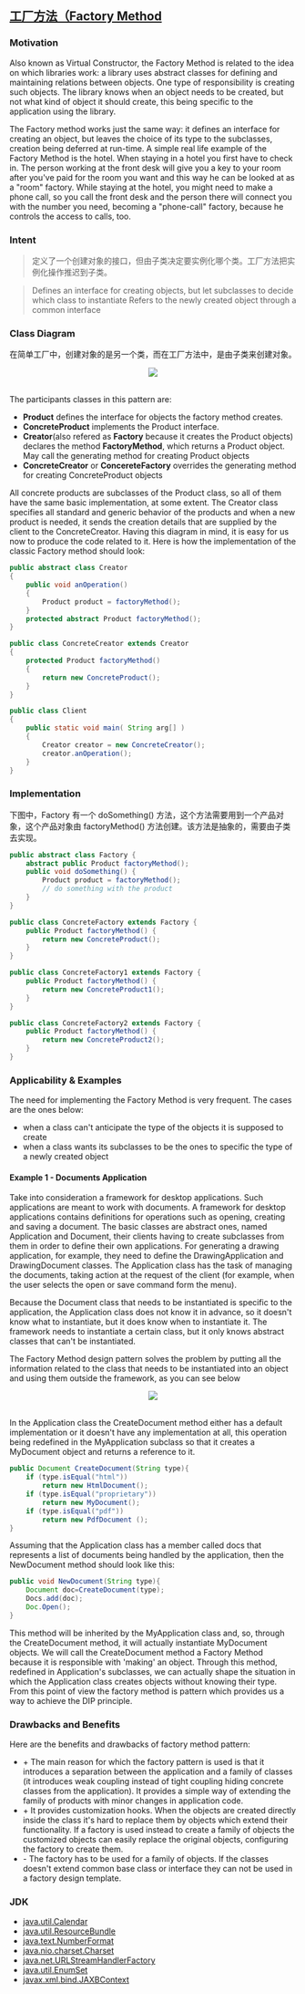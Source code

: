 ## [工厂方法（Factory Method](https://www.oodesign.com/factory-method-pattern.html)

### Motivation

Also known as Virtual Constructor, the Factory Method is related to the idea on which libraries work: a library uses abstract classes for defining and maintaining relations between objects. One type of responsibility is creating such objects. The library knows when an object needs to be created, but not what kind of object it should create, this being specific to the application using the library.

The Factory method works just the same way: it defines an interface for creating an object, but leaves the choice of its type to the subclasses, creation being deferred at run-time. A simple real life example of the Factory Method is the hotel. When staying in a hotel you first have to check in. The person working at the front desk will give you a key to your room after you've paid for the room you want and this way he can be looked at as a "room" factory. While staying at the hotel, you might need to make a phone call, so you call the front desk and the person there will connect you with the number you need, becoming a "phone-call" factory, because he controls the access to calls, too.


### Intent

> 定义了一个创建对象的接口，但由子类决定要实例化哪个类。工厂方法把实例化操作推迟到子类。

> Defines an interface for creating objects, but let subclasses to decide which class to instantiate
> Refers to the newly created object through a common interface



### Class Diagram

在简单工厂中，创建对象的是另一个类，而在工厂方法中，是由子类来创建对象。

<div align="center"> <img src="../assets/factory method_implementation.gif"/> </div><br>

The participants classes in this pattern are:
- **Product** defines the interface for objects the factory method creates.
- **ConcreteProduct** implements the Product interface.
- **Creator**(also refered as **Factory** because it creates the Product objects) declares the method **FactoryMethod**, which returns a Product object. May call the generating method for creating Product objects
- **ConcreteCreator** or **ConcereteFactory** overrides the generating method for creating ConcreteProduct objects

All concrete products are subclasses of the Product class, so all of them have the same basic implementation, at some extent. The Creator class specifies all standard and generic behavior of the products and when a new product is needed, it sends the creation details that are supplied by the client to the ConcreteCreator. Having this diagram in mind, it is easy for us now to produce the code related to it. Here is how the implementation of the classic Factory method should look:

````java
public abstract class Creator 
{
	public void anOperation() 
	{
		Product product = factoryMethod();
	}
	protected abstract Product factoryMethod();
}

public class ConcreteCreator extends Creator 
{
	protected Product factoryMethod() 
	{
		return new ConcreteProduct();
	}
}

public class Client 
{
	public static void main( String arg[] ) 
	{
		Creator creator = new ConcreteCreator();
		creator.anOperation();
	}
}
````

### Implementation

下图中，Factory 有一个 doSomething() 方法，这个方法需要用到一个产品对象，这个产品对象由 factoryMethod() 方法创建。该方法是抽象的，需要由子类去实现。

```java
public abstract class Factory {
    abstract public Product factoryMethod();
    public void doSomething() {
        Product product = factoryMethod();
        // do something with the product
    }
}

public class ConcreteFactory extends Factory {
    public Product factoryMethod() {
        return new ConcreteProduct();
    }
}

public class ConcreteFactory1 extends Factory {
    public Product factoryMethod() {
        return new ConcreteProduct1();
    }
}

public class ConcreteFactory2 extends Factory {
    public Product factoryMethod() {
        return new ConcreteProduct2();
    }
}
```

### Applicability & Examples

The need for implementing the Factory Method is very frequent. The cases are the ones below:
- when a class can't anticipate the type of the objects it is supposed to create
- when a class wants its subclasses to be the ones to specific the type of a newly created object

#### Example 1 - Documents Application

Take into consideration a framework for desktop applications. Such applications are meant to work with documents. A framework for desktop applications contains definitions for operations such as opening, creating and saving a document. The basic classes are abstract ones, named Application and Document, their clients having to create subclasses from them in order to define their own applications. For generating a drawing application, for example, they need to define the DrawingApplication and DrawingDocument classes. The Application class has the task of managing the documents, taking action at the request of the client (for example, when the user selects the open or save command form the menu).

Because the Document class that needs to be instantiated is specific to the application, the Application class does not know it in advance, so it doesn't know what to instantiate, but it does know when to instantiate it. The framework needs to instantiate a certain class, but it only knows abstract classes that can't be instantiated.

The Factory Method design pattern solves the problem by putting all the information related to the class that needs to be instantiated into an object and using them outside the framework, as you can see below

<div align="center"> <img src="../assets/factory_method_example.gif"/> </div><br>

In the Application class the CreateDocument method either has a default implementation or it doesn't have any implementation at all, this operation being redefined in the MyApplication subclass so that it creates a MyDocument object and returns a reference to it.

````java
public Document CreateDocument(String type){
	if (type.isEqual("html"))
		return new HtmlDocument();
	if (type.isEqual("proprietary"))
		return new MyDocument();
	if (type.isEqual("pdf"))
		return new PdfDocument ();
}
````

Assuming that the Application class has a member called docs that represents a list of documents being handled by the application, then the NewDocument method should look like this:

````java
public void NewDocument(String type){
	Document doc=CreateDocument(type);
	Docs.add(doc);
	Doc.Open();
}
````
This method will be inherited by the MyApplication class and, so, through the CreateDocument method, it will actually instantiate MyDocument objects. We will call the CreateDocument method a Factory Method because it is responsible with 'making' an object. Through this method, redefined in Application's subclasses, we can actually shape the situation in which the Application class creates objects without knowing their type. From this point of view the factory method is pattern which provides us a way to achieve the DIP principle.

### Drawbacks and Benefits

Here are the benefits and drawbacks of factory method pattern:

- \+ The main reason for which the factory pattern is used is that it introduces a separation between the application and a family of classes (it introduces weak coupling instead of tight coupling hiding concrete classes from the application). It provides a simple way of extending the family of products with minor changes in application code.
- \+ It provides customization hooks. When the objects are created directly inside the class it's hard to replace them by objects which extend their functionality. If a factory is used instead to create a family of objects the customized objects can easily replace the original objects, configuring the factory to create them.
- \- The factory has to be used for a family of objects. If the classes doesn't extend common base class or interface they can not be used in a factory design template.




### JDK

- [java.util.Calendar](http://docs.oracle.com/javase/8/docs/api/java/util/Calendar.html#getInstance--)
- [java.util.ResourceBundle](http://docs.oracle.com/javase/8/docs/api/java/util/ResourceBundle.html#getBundle-java.lang.String-)
- [java.text.NumberFormat](http://docs.oracle.com/javase/8/docs/api/java/text/NumberFormat.html#getInstance--)
- [java.nio.charset.Charset](http://docs.oracle.com/javase/8/docs/api/java/nio/charset/Charset.html#forName-java.lang.String-)
- [java.net.URLStreamHandlerFactory](http://docs.oracle.com/javase/8/docs/api/java/net/URLStreamHandlerFactory.html#createURLStreamHandler-java.lang.String-)
- [java.util.EnumSet](https://docs.oracle.com/javase/8/docs/api/java/util/EnumSet.html#of-E-)
- [javax.xml.bind.JAXBContext](https://docs.oracle.com/javase/8/docs/api/javax/xml/bind/JAXBContext.html#createMarshaller--)
